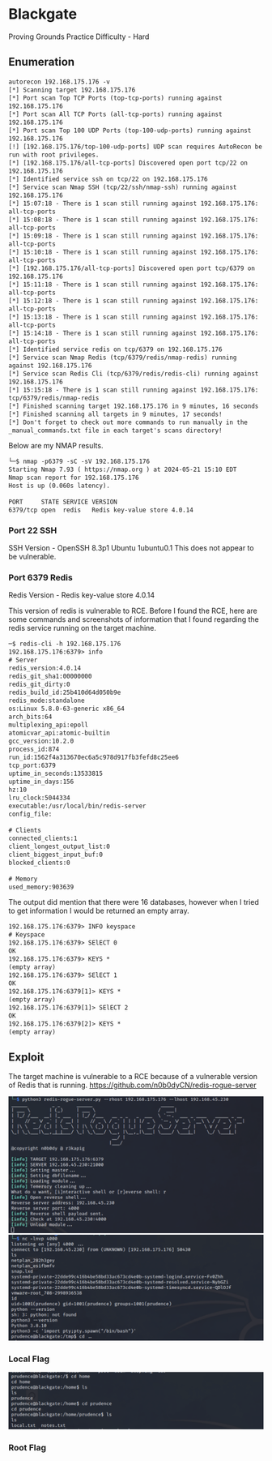 # Blackgate
Proving Grounds Practice
Difficulty - Hard


## Enumeration 
```
autorecon 192.168.175.176 -v
[*] Scanning target 192.168.175.176
[*] Port scan Top TCP Ports (top-tcp-ports) running against 192.168.175.176
[*] Port scan All TCP Ports (all-tcp-ports) running against 192.168.175.176
[*] Port scan Top 100 UDP Ports (top-100-udp-ports) running against 192.168.175.176
[!] [192.168.175.176/top-100-udp-ports] UDP scan requires AutoRecon be run with root privileges.
[*] [192.168.175.176/all-tcp-ports] Discovered open port tcp/22 on 192.168.175.176
[*] Identified service ssh on tcp/22 on 192.168.175.176
[*] Service scan Nmap SSH (tcp/22/ssh/nmap-ssh) running against 192.168.175.176
[*] 15:07:18 - There is 1 scan still running against 192.168.175.176: all-tcp-ports
[*] 15:08:18 - There is 1 scan still running against 192.168.175.176: all-tcp-ports
[*] 15:09:18 - There is 1 scan still running against 192.168.175.176: all-tcp-ports
[*] 15:10:18 - There is 1 scan still running against 192.168.175.176: all-tcp-ports
[*] [192.168.175.176/all-tcp-ports] Discovered open port tcp/6379 on 192.168.175.176
[*] 15:11:18 - There is 1 scan still running against 192.168.175.176: all-tcp-ports
[*] 15:12:18 - There is 1 scan still running against 192.168.175.176: all-tcp-ports
[*] 15:13:18 - There is 1 scan still running against 192.168.175.176: all-tcp-ports
[*] 15:14:18 - There is 1 scan still running against 192.168.175.176: all-tcp-ports
[*] Identified service redis on tcp/6379 on 192.168.175.176
[*] Service scan Nmap Redis (tcp/6379/redis/nmap-redis) running against 192.168.175.176
[*] Service scan Redis Cli (tcp/6379/redis/redis-cli) running against 192.168.175.176
[*] 15:15:18 - There is 1 scan still running against 192.168.175.176: tcp/6379/redis/nmap-redis                                                                                       
[*] Finished scanning target 192.168.175.176 in 9 minutes, 16 seconds
[*] Finished scanning all targets in 9 minutes, 17 seconds!
[*] Don't forget to check out more commands to run manually in the _manual_commands.txt file in each target's scans directory!

```

Below are my NMAP results.
```
└─$ nmap -p6379 -sC -sV 192.168.175.176
Starting Nmap 7.93 ( https://nmap.org ) at 2024-05-21 15:10 EDT
Nmap scan report for 192.168.175.176
Host is up (0.060s latency).

PORT     STATE SERVICE VERSION
6379/tcp open  redis   Redis key-value store 4.0.14

```


### Port 22 SSH
SSH Version -  OpenSSH 8.3p1 Ubuntu 1ubuntu0.1
This does not appear to be vulnerable.

### Port 6379 Redis
Redis Version - Redis key-value store 4.0.14

This version of redis is vulnerable to RCE. Before I found the RCE, here are some commands and screenshots of information that I found regarding the redis service running on the target machine.

```
─$ redis-cli -h 192.168.175.176                                                       
192.168.175.176:6379> info
# Server
redis_version:4.0.14
redis_git_sha1:00000000
redis_git_dirty:0
redis_build_id:25b410d64d050b9e
redis_mode:standalone
os:Linux 5.8.0-63-generic x86_64
arch_bits:64
multiplexing_api:epoll
atomicvar_api:atomic-builtin
gcc_version:10.2.0
process_id:874
run_id:1562f4a313670ec6a5c978d917fb3fefd8c25ee6
tcp_port:6379
uptime_in_seconds:13533815
uptime_in_days:156
hz:10
lru_clock:5044334
executable:/usr/local/bin/redis-server
config_file:

# Clients
connected_clients:1
client_longest_output_list:0
client_biggest_input_buf:0
blocked_clients:0

# Memory
used_memory:903639

```

The output did mention that there were 16 databases, however when I tried to get information I would be returned an empty array. 
```
192.168.175.176:6379> INFO keyspace
# Keyspace
192.168.175.176:6379> SElECT 0
OK
192.168.175.176:6379> KEYS *
(empty array)
192.168.175.176:6379> SElECT 1
OK
192.168.175.176:6379[1]> KEYS *
(empty array)
192.168.175.176:6379[1]> SElECT 2
OK
192.168.175.176:6379[2]> KEYS *
(empty array)

```

## Exploit
The target machine is vulnerable to a RCE because of a vulnerable version of Redis that is running. https://github.com/n0b0dyCN/redis-rogue-server


![Results](screenshots/1.png)
![Results](screenshots/2.png)

### Local Flag 
![Results](screenshots/3.png)


### Root Flag
